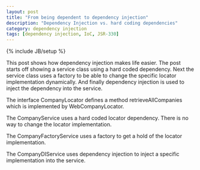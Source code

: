 ```yaml
---
layout: post
title: "From being dependent to dependency injection"
description: "Dependency Injection vs. hard coding dependencies"
category: dependency injection
tags: [dependency injection, IoC, JSR-330]
---
```

{% include JB/setup %}

This post shows how dependency injection makes life easier. The post starts off showing a service class using a hard coded dependency. Next the service class uses a factory to be able to change the specific locator implementation dynamically. And finally dependency injection is used to inject the dependency into the service.

The interface CompanyLocator defines a method retrieveAllCompanies which is implemented by WebCompanyLocator.

<script src="https://gist.github.com/wwillems/94ee92c1b6e3e61c0376.js"></script>

<script src="https://gist.github.com/wwillems/94d621682eb413facecb.js"></script>

The CompanyService uses a hard coded locator dependency. There is no way to change the locator implementation.

<script src="https://gist.github.com/wwillems/9dd156b8a0b7aabd039e.js"></script>

The CompanyFactoryService uses a factory to get a hold of the locator implementation.

<script src="https://gist.github.com/wwillems/6fdadff570197ee473b3.js"></script>

The CompanyDIService uses dependency injection to inject a specific implementation into the service.

<script src="https://gist.github.com/wwillems/77d6cda8c616721d5a06.js"></script>
